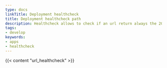 ```yaml
---
type: docs
linkTitle: Deployment healthcheck
title: Deployment healthcheck path
description: Healthcheck allows to check if an url return always the 200 code
tags:
- develop
keywords:
- apps
- healthcheck
---
```


{{< content "url_healthcheck" >}}
